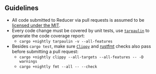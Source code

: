 ## Guidelines

* All code submitted to Reducer via pull requests is
assumed to be [licensed under the MIT](https://github.com/brunocodutra/reducer/blob/master/LICENSE).
* Every code change must be covered by unit tests, use [`tarpaulin`][tarpaulin] to generate the code coverage report:
  + `cargo +nightly tarpaulin -v --all-features`
* Besides `cargo test`, make sure [`Clippy`][clippy] and [rustfmt] checks also pass before submitting a pull request:
  + `cargo +nightly clippy --all-targets --all-features -- -D warnings`
  + `cargo +nightly fmt --all -- --check`

[clippy]: https://github.com/rust-lang/rust-clippy#usage
[rustfmt]: https://github.com/rust-lang/rustfmt#quick-start
[tarpaulin]: https://github.com/xd009642/tarpaulin#usage
